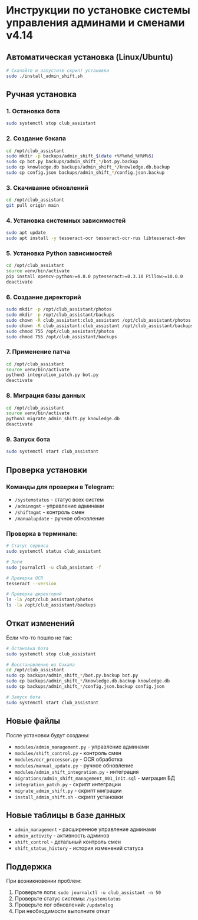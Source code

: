 # Инструкции по установке системы управления админами и сменами v4.14

## Автоматическая установка (Linux/Ubuntu)

```bash
# Скачайте и запустите скрипт установки
sudo ./install_admin_shift.sh
```

## Ручная установка

### 1. Остановка бота
```bash
sudo systemctl stop club_assistant
```

### 2. Создание бэкапа
```bash
cd /opt/club_assistant
sudo mkdir -p backups/admin_shift_$(date +%Y%m%d_%H%M%S)
sudo cp bot.py backups/admin_shift_*/bot.py.backup
sudo cp knowledge.db backups/admin_shift_*/knowledge.db.backup
sudo cp config.json backups/admin_shift_*/config.json.backup
```

### 3. Скачивание обновлений
```bash
cd /opt/club_assistant
git pull origin main
```

### 4. Установка системных зависимостей
```bash
sudo apt update
sudo apt install -y tesseract-ocr tesseract-ocr-rus libtesseract-dev
```

### 5. Установка Python зависимостей
```bash
cd /opt/club_assistant
source venv/bin/activate
pip install opencv-python>=4.8.0 pytesseract>=0.3.10 Pillow>=10.0.0
deactivate
```

### 6. Создание директорий
```bash
sudo mkdir -p /opt/club_assistant/photos
sudo mkdir -p /opt/club_assistant/backups
sudo chown -R club_assistant:club_assistant /opt/club_assistant/photos
sudo chown -R club_assistant:club_assistant /opt/club_assistant/backups
sudo chmod 755 /opt/club_assistant/photos
sudo chmod 755 /opt/club_assistant/backups
```

### 7. Применение патча
```bash
cd /opt/club_assistant
source venv/bin/activate
python3 integration_patch.py bot.py
deactivate
```

### 8. Миграция базы данных
```bash
cd /opt/club_assistant
source venv/bin/activate
python3 migrate_admin_shift.py knowledge.db
deactivate
```

### 9. Запуск бота
```bash
sudo systemctl start club_assistant
```

## Проверка установки

### Команды для проверки в Telegram:
- `/systemstatus` - статус всех систем
- `/adminmgmt` - управление админами
- `/shiftmgmt` - контроль смен
- `/manualupdate` - ручное обновление

### Проверка в терминале:
```bash
# Статус сервиса
sudo systemctl status club_assistant

# Логи
sudo journalctl -u club_assistant -f

# Проверка OCR
tesseract --version

# Проверка директорий
ls -la /opt/club_assistant/photos
ls -la /opt/club_assistant/backups
```

## Откат изменений

Если что-то пошло не так:

```bash
# Остановка бота
sudo systemctl stop club_assistant

# Восстановление из бэкапа
cd /opt/club_assistant
sudo cp backups/admin_shift_*/bot.py.backup bot.py
sudo cp backups/admin_shift_*/knowledge.db.backup knowledge.db
sudo cp backups/admin_shift_*/config.json.backup config.json

# Запуск бота
sudo systemctl start club_assistant
```

## Новые файлы

После установки будут созданы:
- `modules/admin_management.py` - управление админами
- `modules/shift_control.py` - контроль смен
- `modules/ocr_processor.py` - OCR обработка
- `modules/manual_update.py` - ручное обновление
- `modules/admin_shift_integration.py` - интеграция
- `migrations/admin_shift_management_001_init.sql` - миграция БД
- `integration_patch.py` - скрипт интеграции
- `migrate_admin_shift.py` - скрипт миграции
- `install_admin_shift.sh` - скрипт установки

## Новые таблицы в базе данных

- `admin_management` - расширенное управление админами
- `admin_activity` - активность админов
- `shift_control` - детальный контроль смен
- `shift_status_history` - история изменений статуса

## Поддержка

При возникновении проблем:
1. Проверьте логи: `sudo journalctl -u club_assistant -n 50`
2. Проверьте статус системы: `/systemstatus`
3. Проверьте лог обновлений: `/updatelog`
4. При необходимости выполните откат
